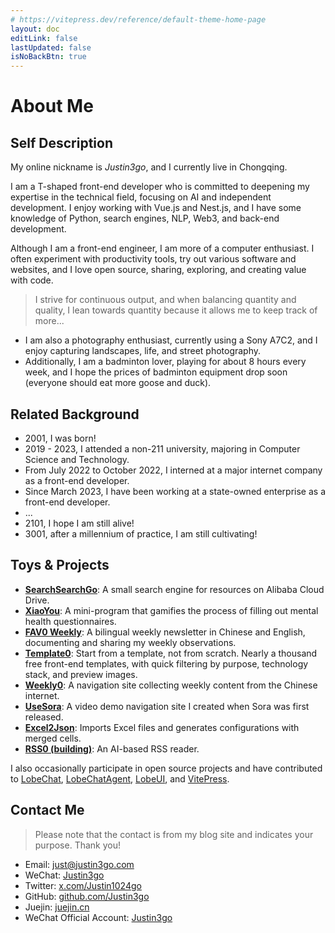 ```yaml
---
# https://vitepress.dev/reference/default-theme-home-page
layout: doc
editLink: false
lastUpdated: false
isNoBackBtn: true
---
```


# About Me

## Self Description

My online nickname is *Justin3go*, and I currently live in Chongqing.

I am a T-shaped front-end developer who is committed to deepening my expertise in the technical field, focusing on AI and independent development. I enjoy working with Vue.js and Nest.js, and I have some knowledge of Python, search engines, NLP, Web3, and back-end development.

Although I am a front-end engineer, I am more of a computer enthusiast. I often experiment with productivity tools, try out various software and websites, and I love open source, sharing, exploring, and creating value with code.

> I strive for continuous output, and when balancing quantity and quality, I lean towards quantity because it allows me to keep track of more...

- I am also a photography enthusiast, currently using a Sony A7C2, and I enjoy capturing landscapes, life, and street photography.
- Additionally, I am a badminton lover, playing for about 8 hours every week, and I hope the prices of badminton equipment drop soon (everyone should eat more goose and duck).

## Related Background

- 2001, I was born!
- 2019 - 2023, I attended a non-211 university, majoring in Computer Science and Technology.
- From July 2022 to October 2022, I interned at a major internet company as a front-end developer.
- Since March 2023, I have been working at a state-owned enterprise as a front-end developer.
- ...
- 2101, I hope I am still alive!
- 3001, after a millennium of practice, I am still cultivating!

## Toys & Projects

- **[SearchSearchGo](https://ssgo.app)**: A small search engine for resources on Alibaba Cloud Drive.
- **[XiaoYou](https://juejin.cn/post/7230351646797217847)**: A mini-program that gamifies the process of filling out mental health questionnaires.
- **[FAV0 Weekly](https://fav0.com)**: A bilingual weekly newsletter in Chinese and English, documenting and sharing my weekly observations.
- **[Template0](https://template0.com)**: Start from a template, not from scratch. Nearly a thousand free front-end templates, with quick filtering by purpose, technology stack, and preview images.
- **[Weekly0](https://weekly0.com)**: A navigation site collecting weekly content from the Chinese internet.
- **[UseSora](https://usesora.app)**: A video demo navigation site I created when Sora was first released.
- **[Excel2Json](https://bug404.dev)**: Imports Excel files and generates configurations with merged cells.
- **[RSS0 (building)](https://rss0.com/read)**: An AI-based RSS reader.

I also occasionally participate in open source projects and have contributed to [LobeChat](https://github.com/lobehub/lobe-chat), [LobeChatAgent](https://github.com/lobehub/lobe-chat-agents), [LobeUI](https://github.com/lobehub/lobe-ui), and [VitePress](https://github.com/vuejs/vitepress).

## Contact Me

> Please note that the contact is from my blog site and indicates your purpose. Thank you!

- Email: [just@justin3go.com](mailto://just@justin3go.com)
- WeChat: [Justin3go](https://oss.justin3go.com/weixin.jpg)
- Twitter: [x.com/Justin1024go](https://x.com/Justin1024go)
- GitHub: [github.com/Justin3go](https://github.com/Justin3go)
- Juejin: [juejin.cn](https://juejin.cn/user/220366354020749/posts)
- WeChat Official Account: [Justin3go](https://oss.justin3go.com/qrcode.jpg)
